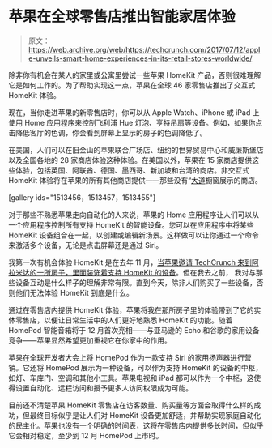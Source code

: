 # 苹果在全球零售店推出智能家居体验 

> 原文：<https://web.archive.org/web/https://techcrunch.com/2017/07/12/apple-unveils-smart-home-experiences-in-its-retail-stores-worldwide/>

除非你有机会在某人的家里或公寓里尝试一些苹果 HomeKit 产品，否则很难理解它是如何工作的。为了帮助实现这一点，苹果在全球 46 家零售店推出了交互式 HomeKit 体验。

现在，当你走进苹果的新零售店时，你可以从 Apple Watch、iPhone 或 iPad 上使用 Home 应用程序来控制飞利浦 Hue 灯泡、亨特吊扇等设备。例如，如果你点击降低客厅的色调，你会看到屏幕上显示的房子的色调降低了。

在美国，人们可以在旧金山的苹果联合广场店、纽约的世界贸易中心和威廉斯堡店以及全国各地的 28 家商店体验这种体验。在美国以外，苹果在 15 家商店提供这些体验，包括英国、阿联酋、德国、墨西哥、新加坡和台湾的商店。非交互式 HomeKit 体验将在苹果的所有其他商店提供——那些没有“[大道](https://web.archive.org/web/20230217015851/https://www.apple.com/newsroom/2016/05/19Apple-Union-Square-Highlights-New-Design-Elements-Community-Programs/)橱窗展示的商店。

[gallery ids="1513456，1513457，1513455"]

对于那些不熟悉苹果走向自动化的人来说，苹果的 Home 应用程序让人们可以从一个应用程序控制所有支持 HomeKit 的智能设备。您可以在应用程序中将某些 HomeKit 设备组合在一起，以创建或编辑新场景。这样做可以让你通过一个命令来激活多个设备，无论是点击屏幕还是通过 Siri。

我第一次有机会体验 HomeKit 是在去年 11 月，[当苹果邀请 TechCrunch 来到阿拉米达的一所房子，里面装饰着支持 HomeKit 的设备](https://web.archive.org/web/20230217015851/https://techcrunch.com/2016/11/07/inside-an-apple-smart-home/)。但在我去之前， [](https://web.archive.org/web/20230217015851/https://techcrunch.com/2016/11/07/inside-an-apple-smart-home/) 我对与那些设备互动是什么样子的理解非常有限。直到今天，除非人们购买了一些设备，否则他们无法体验 HomeKit 到底是什么。

通过在零售店内提供 HomeKit 体验，苹果将我在那所房子里的体验带到了它的实体零售店，以便让日常生活中的人们更好地熟悉 HomeKit 的功能。随着 HomePod 智能音箱将于 12 月首次亮相——与亚马逊的 Echo 和谷歌的家用设备竞争——苹果显然希望更加重视它在你家中的作用。

苹果在全球开发者大会上将 HomePod 作为一款支持 Siri 的家用扬声器进行营销。它还将 HomePod 展示为一种设备，可以作为支持 HomeKit 的设备的中枢，如灯、车库门、空调和其他小工具。苹果电视和 iPad 都可以作为一个中枢，这使得设置自动化、远程访问和授予更多人访问权限成为可能。

目前还不清楚苹果 HomeKit 零售店在访客数量、购买量等方面会取得什么样的成功，但最终目标似乎是让人们对 HomeKit 设备更加舒适，并帮助实现家庭自动化的民主化。苹果也没有一个明确的时间表，这将在零售店内提供多长时间，但似乎它会相对稳定，至少到 12 月 HomePod 上市时。